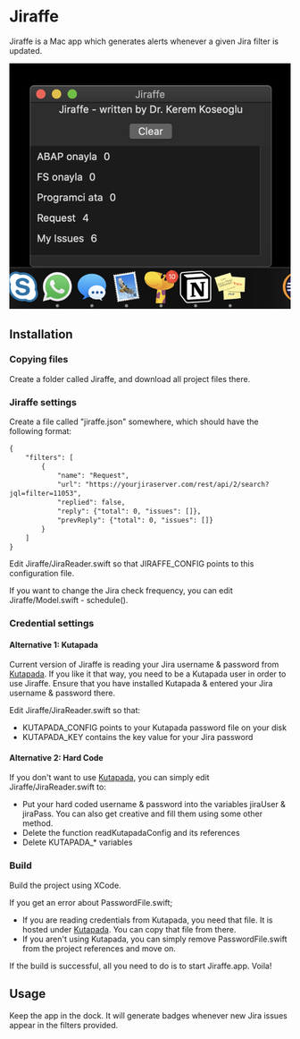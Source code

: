 # Jiraffe

Jiraffe is a Mac app which generates alerts whenever a given Jira filter is updated.

![Screenshot](/screenshot.png)

## Installation

### Copying files

Create a folder called Jiraffe, and download all project files there.

### Jiraffe settings

Create a file called "jiraffe.json" somewhere, which should have the following format:

```
{
    "filters": [
        {
            "name": "Request",
            "url": "https://yourjiraserver.com/rest/api/2/search?jql=filter=11053",
            "replied": false,
            "reply": {"total": 0, "issues": []},
            "prevReply": {"total": 0, "issues": []}
        }
    ]
}
```

Edit Jiraffe/JiraReader.swift so that JIRAFFE_CONFIG points to this configuration file.

If you want to change the Jira check frequency, you can edit Jiraffe/Model.swift - schedule().

### Credential settings

#### Alternative 1: Kutapada

Current version of Jiraffe is reading your Jira username & password from [Kutapada](https://github.com/keremkoseoglu/kutapada). If you like it that way, you need to be a Kutapada user in order to use Jiraffe. Ensure that you have installed Kutapada & entered your Jira username & password there.

Edit Jiraffe/JiraReader.swift so that: 
- KUTAPADA_CONFIG points to your Kutapada password file on your disk
- KUTAPADA_KEY contains the key value for your Jira password

#### Alternative 2: Hard Code

If you don't want to use [Kutapada](https://github.com/keremkoseoglu/kutapada), you can simply edit Jiraffe/JiraReader.swift to:
- Put your hard coded username & password into the variables jiraUser & jiraPass. You can also get creative and fill them using some other method.
- Delete the function readKutapadaConfig and its references
- Delete  KUTAPADA_* variables

### Build

Build the project using XCode. 

If you get an error about PasswordFile.swift;
- If you are reading credentials from Kutapada, you need that file. It is hosted under [Kutapada](https://github.com/keremkoseoglu/kutapada). You can copy that file from there.
- If you aren't using Kutapada, you can simply remove PasswordFile.swift from the project references and move on.

If the build is successful, all you need to do is to start Jiraffe.app. Voila!

## Usage

Keep the app in the dock. It will generate badges whenever new Jira issues appear in the filters provided.